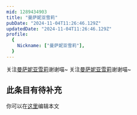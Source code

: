 ```yaml
---
mid: 1289434903
title: "曼萨妮亚雪莉"
pubDate: "2024-11-04T11:26:46.129Z"
updatedDate: "2024-11-04T11:26:46.129Z"
profile:
  {
    Nickname: ["曼萨妮亚雪莉"],
  }
---
```


关注[曼萨妮亚雪莉](https://space.bilibili.com/1289434903)谢谢喵~ 关注[曼萨妮亚雪莉](https://space.bilibili.com/1289434903)谢谢喵~

## 此条目有待补充
你可以在[这里](https://github.com/Yuhanawa/VTuber.ICU/edit/master/src/content/v/曼萨妮亚雪莉/index.md)编辑本文
